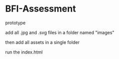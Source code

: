 # BFI-Assessment
prototype

add all .jpg and .svg files in a folder named "images"

then add all assets in a single folder

run the index.html
